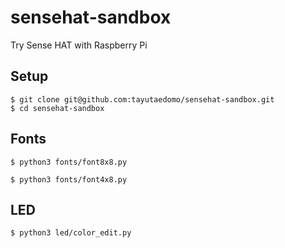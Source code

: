# sensehat-sandbox
Try Sense HAT with Raspberry Pi

## Setup
```
$ git clone git@github.com:tayutaedomo/sensehat-sandbox.git
$ cd sensehat-sandbox
```


## Fonts
```
$ python3 fonts/font8x8.py
```

```
$ python3 fonts/font4x8.py
```


## LED
```
$ python3 led/color_edit.py
```

